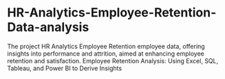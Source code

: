 # HR-Analytics-Employee-Retention-Data-analysis
The project HR Analytics Employee Retention employee data, offering insights into performance and attrition, aimed at enhancing employee retention and satisfaction.
Employee Retention Analysis: Using Excel, SQL, Tableau, and Power BI to Derive Insights
